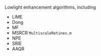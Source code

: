 Lowlight enhancement algorithms, including

* LIME
* Dong
* MF
* MSRCR `MultiscaleRetinex.m`
* NPE
* SRIE
* AAQR
